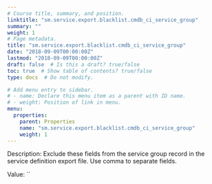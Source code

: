 ```yaml
---
# Course title, summary, and position.
linktitle: "sm.service.export.blacklist.cmdb_ci_service_group"
summary: ""
weight: 1
# Page metadata.
title: "sm.service.export.blacklist.cmdb_ci_service_group"
date: "2018-09-09T00:00:00Z"
lastmod: "2018-09-09T00:00:00Z"
draft: false  # Is this a draft? true/false
toc: true  # Show table of contents? true/false
type: docs  # Do not modify.

# Add menu entry to sidebar.
# - name: Declare this menu item as a parent with ID name.
# - weight: Position of link in menu.
menu:
  properties:
    parent: Properties
    name: "sm.service.export.blacklist.cmdb_ci_service_group"
    weight: 1
---
```


Description: Exclude these fields from the service group record in the service definition export file. Use comma to separate fields.


Value: ``